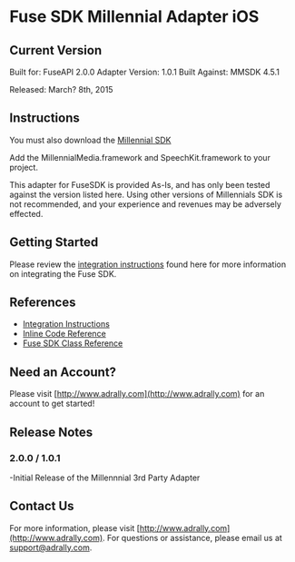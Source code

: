 # Fuse SDK Millennial Adapter iOS 

## Current Version

Built for: FuseAPI 2.0.0
Adapter Version: 1.0.1
Built Against: MMSDK 4.5.1

Released: March? 8th, 2015
 

## Instructions

You must also download the [Millennial SDK](http://docs.millennialmedia.com/iOS-SDK/iOSDocsMMSDK.html)

Add the MillennialMedia.framework and SpeechKit.framework to your project.

This adapter for FuseSDK is provided As-Is, and has only been tested against the version listed here.
Using other versions of Millennials SDK is not recommended, and your experience and revenues may be adversely effected.

## Getting Started

Please review the [integration instructions](http://wiki.adrally.com/index.php/IOS) found here for more information on integrating the Fuse SDK.

## References

* [Integration Instructions](http://wiki.adrally.com/index.php/IOS)
* [Inline Code Reference](http://fusepowered.github.io/FuseSDKiOS/)
* [Fuse SDK Class Reference](http://fusepowered.github.io/FuseSDKiOS/Docs/html/interface_fuse_a_p_i.html)

## Need an Account?
Please visit [http://www.adrally.com](http://www.adrally.com) for an account to get started!

## Release Notes

### 2.0.0 / 1.0.1

-Initial Release of the Millennnial 3rd Party Adapter


## Contact Us
For more information, please visit [http://www.adrally.com](http://www.adrally.com). For questions or assistance, please email us at [support@adrally.com](mailto:support@adrally.com).
